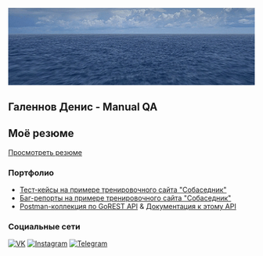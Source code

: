 ![Header](https://github.com/galennchik/galennchik/blob/main/assets/ezgif.com-resize.gif)

## Галеннов Денис - Manual QA
## Моё резюме
[Просмотреть резюме](https://drive.google.com/file/d/17vX4_Z9EmjxBrwZJhwQbyPnhcMgMjFCM/view?usp=share_link)

### Портфолио

- [Тест-кейсы на примере тренировочного сайта "Собаседник"](https://galennchik.github.io/testcase/)
- [Баг-репорты на примере тренировочного сайта "Собаседник"](https://galennchik.github.io/bugreport/)
- [Postman-коллекция по GoREST API](https://disk.yandex.ru/d/rJrPqWZudUSkqQ) & [Документация к этому API](https://gorest.co.in/)

### Социальные сети
[![VK](https://img.shields.io/badge/-VK-090909?style=for-the-badge&logo=vk)](https://vk.com/galennov)
[![Instagram](https://img.shields.io/badge/-Instagram-090909?style=for-the-badge&logo=instagram)](https://www.instagram.com/galennov/)
[![Telegram](https://img.shields.io/badge/-Telegram-090909?style=for-the-badge&logo=telegram)](https://t.me/dggrdk)
